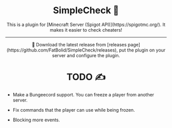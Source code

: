 <div align='center'>
  <h1>SimpleCheck 🥷</h1>
  This is a plugin for [Minecraft Server (Spigot API)](https://spigotmc.org/). It makes it easier to check cheaters!
</div>
<hr />
<div align='center'>
  🤠 Download the latest release from [releases page](https://github.com/FatBolid/SimpleCheck/releases), put the plugin on your server and configure the plugin.
</div>
<div align='center'>
<h1>TODO ✍️</h1>
</div>

- Make a Bungeecord support. You can freeze a player from another server.

- Fix commands that the player can use while being frozen.

- Blocking more events.
